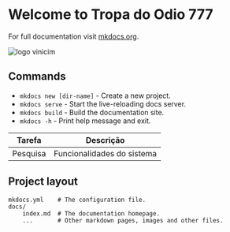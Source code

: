 # Welcome to Tropa do Odio 777

For full documentation visit [mkdocs.org](https://www.mkdocs.org).

![logo vinicim](https://encrypted-tbn1.gstatic.com/images?q=tbn:ANd9GcTE1vtCX6qPr3mtbsFhEtfizUZIBQgtB4qps6rVqrUhILdfdsUhelvML-5-be_CtDMkzbNxQSAXHA26Fu3f2g9Os7oyW9PhwX9YO-tHew )

## Commands

* `mkdocs new [dir-name]` - Create a new project.
* `mkdocs serve` - Start the live-reloading docs server.
* `mkdocs build` - Build the documentation site.
* `mkdocs -h` - Print help message and exit.

| Tarefa | Descrição|
| --- | --- |
|Pesquisa | Funcionalidades do sistema |

## Project layout

    mkdocs.yml    # The configuration file.
    docs/
        index.md  # The documentation homepage.
        ...       # Other markdown pages, images and other files.
